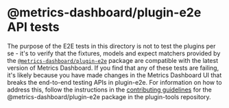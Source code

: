 # @metrics-dashboard/plugin-e2e API tests

The purpose of the E2E tests in this directory is not to test the plugins per se - it's to verify that the fixtures, models and expect matchers provided by the [`@metrics-dashboard/plugin-e2e`](https://github.com/metrics-dashboard/plugin-tools/tree/main/packages/plugin-e2e) package are compatible with the latest version of Metrics Dashboard. If you find that any of these tests are failing, it's likely because you have made changes in the Metrics Dashboard UI that breaks the end-to-end testing APIs in plugin-e2e. For information on how to address this, follow the instructions in the [contributing guidelines](https://github.com/metrics-dashboard/plugin-tools/blob/main/packages/plugin-e2e/CONTRIBUTING.md#how-to-fix-broken-test-scenarios-after-changes-in-metrics-dashboard) for the @metrics-dashboard/plugin-e2e package in the plugin-tools repository.
